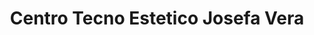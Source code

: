 ---
title: "Centro Tecno Estetico Josefa Vera"
url: /torrent/centro-tecno-estetico-josefa-vera/
shop: Kosmetik
---